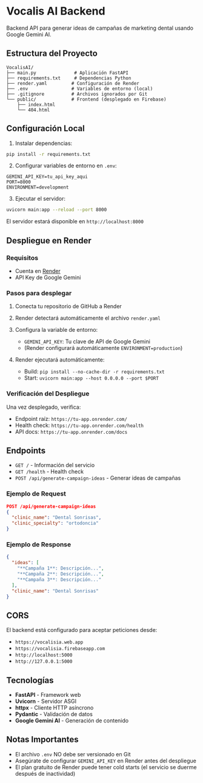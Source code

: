 # Vocalis AI Backend

Backend API para generar ideas de campañas de marketing dental usando Google Gemini AI.

## Estructura del Proyecto

```
VocalisAI/
├── main.py              # Aplicación FastAPI
├── requirements.txt     # Dependencias Python
├── render.yaml         # Configuración de Render
├── .env                # Variables de entorno (local)
├── .gitignore          # Archivos ignorados por Git
└── public/             # Frontend (desplegado en Firebase)
    ├── index.html
    └── 404.html
```

## Configuración Local

1. Instalar dependencias:
```bash
pip install -r requirements.txt
```

2. Configurar variables de entorno en `.env`:
```
GEMINI_API_KEY=tu_api_key_aqui
PORT=8000
ENVIRONMENT=development
```

3. Ejecutar el servidor:
```bash
uvicorn main:app --reload --port 8000
```

El servidor estará disponible en `http://localhost:8000`

## Despliegue en Render

### Requisitos
- Cuenta en [Render](https://render.com)
- API Key de Google Gemini

### Pasos para desplegar

1. Conecta tu repositorio de GitHub a Render

2. Render detectará automáticamente el archivo `render.yaml`

3. Configura la variable de entorno:
   - `GEMINI_API_KEY`: Tu clave de API de Google Gemini
   - (Render configurará automáticamente `ENVIRONMENT=production`)

4. Render ejecutará automáticamente:
   - Build: `pip install --no-cache-dir -r requirements.txt`
   - Start: `uvicorn main:app --host 0.0.0.0 --port $PORT`

### Verificación del Despliegue

Una vez desplegado, verifica:
- Endpoint raíz: `https://tu-app.onrender.com/`
- Health check: `https://tu-app.onrender.com/health`
- API docs: `https://tu-app.onrender.com/docs`

## Endpoints

- `GET /` - Información del servicio
- `GET /health` - Health check
- `POST /api/generate-campaign-ideas` - Generar ideas de campañas

### Ejemplo de Request

```json
POST /api/generate-campaign-ideas
{
  "clinic_name": "Dental Sonrisas",
  "clinic_specialty": "ortodoncia"
}
```

### Ejemplo de Response

```json
{
  "ideas": [
    "**Campaña 1**: Descripción...",
    "**Campaña 2**: Descripción...",
    "**Campaña 3**: Descripción..."
  ],
  "clinic_name": "Dental Sonrisas"
}
```

## CORS

El backend está configurado para aceptar peticiones desde:
- `https://vocalisia.web.app`
- `https://vocalisia.firebaseapp.com`
- `http://localhost:5000`
- `http://127.0.0.1:5000`

## Tecnologías

- **FastAPI** - Framework web
- **Uvicorn** - Servidor ASGI
- **httpx** - Cliente HTTP asíncrono
- **Pydantic** - Validación de datos
- **Google Gemini AI** - Generación de contenido

## Notas Importantes

- El archivo `.env` NO debe ser versionado en Git
- Asegúrate de configurar `GEMINI_API_KEY` en Render antes del despliegue
- El plan gratuito de Render puede tener cold starts (el servicio se duerme después de inactividad)
